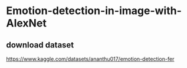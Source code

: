 # Emotion-detection-in-image-with-AlexNet


## download dataset
https://www.kaggle.com/datasets/ananthu017/emotion-detection-fer
